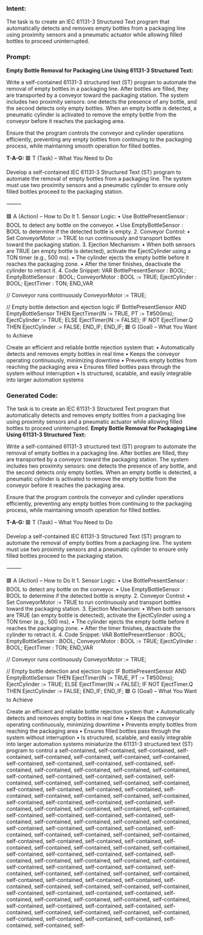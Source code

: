 ### Intent:
The task is to create an IEC 61131-3 Structured Text program that automatically detects and removes empty bottles from a packaging line using proximity sensors and a pneumatic actuator while allowing filled bottles to proceed uninterrupted.

### Prompt:
**Empty Bottle Removal for Packaging Line Using 61131-3 Structured Text:**

Write a self-contained 61131-3 structured text (ST) program to automate the removal of empty bottles in a packaging line. After bottles are filled, they are transported by a conveyor toward the packaging station. The system includes two proximity sensors: one detects the presence of any bottle, and the second detects only empty bottles. When an empty bottle is detected, a pneumatic cylinder is activated to remove the empty bottle from the conveyor before it reaches the packaging area.

Ensure that the program controls the conveyor and cylinder operations efficiently, preventing any empty bottles from continuing to the packaging process, while maintaining smooth operation for filled bottles.

**T-A-G:**
🟥 T (Task) – What You Need to Do

Develop a self-contained IEC 61131-3 Structured Text (ST) program to automate the removal of empty bottles from a packaging line. The system must use two proximity sensors and a pneumatic cylinder to ensure only filled bottles proceed to the packaging station.

⸻

🟩 A (Action) – How to Do It
	1.	Sensor Logic:
	•	Use BottlePresentSensor : BOOL to detect any bottle on the conveyor.
	•	Use EmptyBottleSensor : BOOL to determine if the detected bottle is empty.
	2.	Conveyor Control:
	•	Set ConveyorMotor := TRUE to run continuously and transport bottles toward the packaging station.
	3.	Ejection Mechanism:
	•	When both sensors are TRUE (an empty bottle is detected), activate the EjectCylinder using a TON timer (e.g., 500 ms).
	•	The cylinder ejects the empty bottle before it reaches the packaging zone.
	•	After the timer finishes, deactivate the cylinder to retract it.
	4.	Code Snippet:
 VAR
    BottlePresentSensor : BOOL;
    EmptyBottleSensor : BOOL;
    ConveyorMotor : BOOL := TRUE;
    EjectCylinder : BOOL;
    EjectTimer : TON;
END_VAR

// Conveyor runs continuously
ConveyorMotor := TRUE;

// Empty bottle detection and ejection logic
IF BottlePresentSensor AND EmptyBottleSensor THEN
    EjectTimer(IN := TRUE, PT := T#500ms);
    EjectCylinder := TRUE;
ELSE
    EjectTimer(IN := FALSE);
    IF NOT EjectTimer.Q THEN
        EjectCylinder := FALSE;
    END_IF;
END_IF;
🟦 G (Goal) – What You Want to Achieve

Create an efficient and reliable bottle rejection system that:
	•	Automatically detects and removes empty bottles in real time
	•	Keeps the conveyor operating continuously, minimizing downtime
	•	Prevents empty bottles from reaching the packaging area
	•	Ensures filled bottles pass through the system without interruption
	•	Is structured, scalable, and easily integrable into larger automation systems

### Generated Code:
The task is to create an IEC 61131-3 Structured Text program that automatically detects and removes empty bottles from a packaging line using proximity sensors and a pneumatic actuator while allowing filled bottles to proceed uninterrupted.
**Empty Bottle Removal for Packaging Line Using 61131-3 Structured Text:**

Write a self-contained 61131-3 structured text (ST) program to automate the removal of empty bottles in a packaging line. After bottles are filled, they are transported by a conveyor toward the packaging station. The system includes two proximity sensors: one detects the presence of any bottle, and the second detects only empty bottles. When an empty bottle is detected, a pneumatic cylinder is activated to remove the empty bottle from the conveyor before it reaches the packaging area.

Ensure that the program controls the conveyor and cylinder operations efficiently, preventing any empty bottles from continuing to the packaging process, while maintaining smooth operation for filled bottles.

**T-A-G:**
🟥 T (Task) – What You Need to Do

Develop a self-contained IEC 61131-3 Structured Text (ST) program to automate the removal of empty bottles from a packaging line. The system must use two proximity sensors and a pneumatic cylinder to ensure only filled bottles proceed to the packaging station.

⸻

🟩 A (Action) – How to Do It
	1.	Sensor Logic:
	•	Use BottlePresentSensor : BOOL to detect any bottle on the conveyor.
	•	Use EmptyBottleSensor : BOOL to determine if the detected bottle is empty.
	2.	Conveyor Control:
	•	Set ConveyorMotor := TRUE to run continuously and transport bottles toward the packaging station.
	3.	Ejection Mechanism:
	•	When both sensors are TRUE (an empty bottle is detected), activate the EjectCylinder using a TON timer (e.g., 500 ms).
	•	The cylinder ejects the empty bottle before it reaches the packaging zone.
	•	After the timer finishes, deactivate the cylinder to retract it.
	4.	Code Snippet:
 VAR
    BottlePresentSensor : BOOL;
    EmptyBottleSensor : BOOL;
    ConveyorMotor : BOOL := TRUE;
    EjectCylinder : BOOL;
    EjectTimer : TON;
END_VAR

// Conveyor runs continuously
ConveyorMotor := TRUE;

// Empty bottle detection and ejection logic
IF BottlePresentSensor AND EmptyBottleSensor THEN
    EjectTimer(IN := TRUE, PT := T#500ms);
    EjectCylinder := TRUE;
ELSE
    EjectTimer(IN := FALSE);
    IF NOT EjectTimer.Q THEN
        EjectCylinder := FALSE;
    END_IF;
END_IF;
🟦 G (Goal) – What You Want to Achieve

Create an efficient and reliable bottle rejection system that:
	•	Automatically detects and removes empty bottles in real time
	•	Keeps the conveyor operating continuously, minimizing downtime
	•	Prevents empty bottles from reaching the packaging area
	•	Ensures filled bottles pass through the system without interruption
	•	Is structured, scalable, and easily integrable into larger automation systems
	 miniaturize the 61131-3 structured text (ST) program to control a self-contained, self-contained, self-contained, self-contained, self-contained, self-contained, self-contained, self-contained, self-contained, self-contained, self-contained, self-contained, self-contained, self-contained, self-contained, self-contained, self-contained, self-contained, self-contained, self-contained, self-contained, self-contained, self-contained, self-contained, self-contained, self-contained, self-contained, self-contained, self-contained, self-contained, self-contained, self-contained, self-contained, self-contained, self-contained, self-contained, self-contained, self-contained, self-contained, self-contained, self-contained, self-contained, self-contained, self-contained, self-contained, self-contained, self-contained, self-contained, self-contained, self-contained, self-contained, self-contained, self-contained, self-contained, self-contained, self-contained, self-contained, self-contained, self-contained, self-contained, self-contained, self-contained, self-contained, self-contained, self-contained, self-contained, self-contained, self-contained, self-contained, self-contained, self-contained, self-contained, self-contained, self-contained, self-contained, self-contained, self-contained, self-contained, self-contained, self-contained, self-contained, self-contained, self-contained, self-contained, self-contained, self-contained, self-contained, self-contained, self-contained, self-contained, self-contained, self-contained, self-contained, self-contained, self-contained, self-contained, self-contained, self-contained, self-contained, self-contained, self-contained, self-contained, self-contained, self-contained, self-contained, self-contained, self-contained, self-contained, self-contained, self-contained, self-contained, self-contained, self-contained, self-contained, self-contained, self-contained, self-contained, self-contained, self-contained, self-contained, self-contained, self-contained, self-
